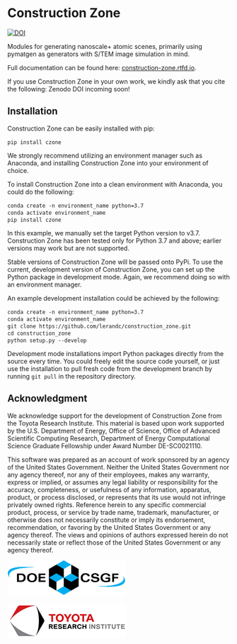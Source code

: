 # Construction Zone
[![DOI](https://zenodo.org/badge/261777347.svg)](https://zenodo.org/badge/latestdoi/261777347)

Modules for generating nanoscale+ atomic scenes, primarily using pymatgen as generators with S/TEM image simulation in mind.

Full documentation can be found here: [construction-zone.rtfd.io](construction-zone.rtfd.io).

If you use Construction Zone in your own work, we kindly ask that you cite the following:
    Zenodo DOI incoming soon!


## Installation

Construction Zone can be easily installed with pip:
```
pip install czone
```

We strongly recommend utilizing an environment manager such as Anaconda, and 
installing Construction Zone into your environment of choice.

To install Construction Zone into a clean environment with Anaconda, you could
do the following:
```
conda create -n environment_name python=3.7
conda activate environment_name
pip install czone
```

In this example, we manually set the target Python version to v3.7. 
Construction Zone has been tested only for Python 3.7 and above; earlier versions
may work but are not supported.

Stable versions of Construction Zone will be passed onto PyPi. To use the current,
development version of Construction Zone, you can set up the Python package in
development mode. Again, we recommend doing so with an environment manager.

An example development installation could be achieved by the following:
```
conda create -n environment_name python=3.7
conda activate environment_name
git clone https://github.com/lerandc/construction_zone.git 
cd construction_zone
python setup.py --develop
```

Development mode installations import Python packages directly from the source
every time. You could freely edit the source code yourself, or just use the 
installation to pull fresh code from the development branch by running `git pull`
in the repository directory.

## Acknowledgment

We acknowledge support for the development of Construction Zone from the Toyota Research Institute.
This material is based upon work supported by the U.S. Department of Energy, Office of Science, 
Office of Advanced Scientific Computing Research, Department of Energy Computational Science Graduate Fellowship 
under Award Number DE-SC0021110.

This software was prepared as an account of work sponsored by an agency of the United
States Government. Neither the United States Government nor any agency thereof, nor any of their
employees, makes any warranty, express or implied, or assumes any legal liability or responsibility for the
accuracy, completeness, or usefulness of any information, apparatus, product, or process disclosed, or
represents that its use would not infringe privately owned rights. Reference herein to any specific
commercial product, process, or service by trade name, trademark, manufacturer, or otherwise does not
necessarily constitute or imply its endorsement, recommendation, or favoring by the United States
Government or any agency thereof. The views and opinions of authors expressed herein do not
necessarily state or reflect those of the United States Government or any agency thereof.


[<img src="docs/source/imgs/csgf_logo.png" width="267" height="80" />](https://www.krellinst.org/csgf/)

[![TRI Logo](docs/source/imgs/toyota_research_institute.png)](https://www.tri.global/)